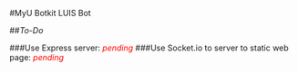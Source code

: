 #MyU Botkit LUIS Bot 

##<i>To-Do</i>

###Use Express server: <i style="color:red;">pending</i>
###Use Socket.io to server to static web page: <i style="color:red;">pending</i>